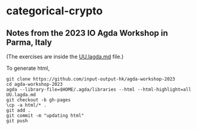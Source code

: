 # categorical-crypto

## Notes from the 2023 IO Agda Workshop in Parma, Italy

(The exercises are inside the [UU.lagda.md](UU.lagda.md) file.)



To generate html, 

```
git clone https://github.com/input-output-hk/agda-workshop-2023
cd agda-workshop-2023
agda --library-file=$HOME/.agda/libraries --html --html-highlight=all UU.lagda.md
git checkout -b gh-pages
\cp -a html/* .
git add .
git commit -m "updating html"
git push
```
